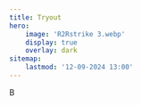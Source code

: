 ```yaml
---
title: Tryout
hero:
    image: 'R2Rstrike 3.webp'
    display: true
    overlay: dark
sitemap:
    lastmod: '12-09-2024 13:00'
---
```


B